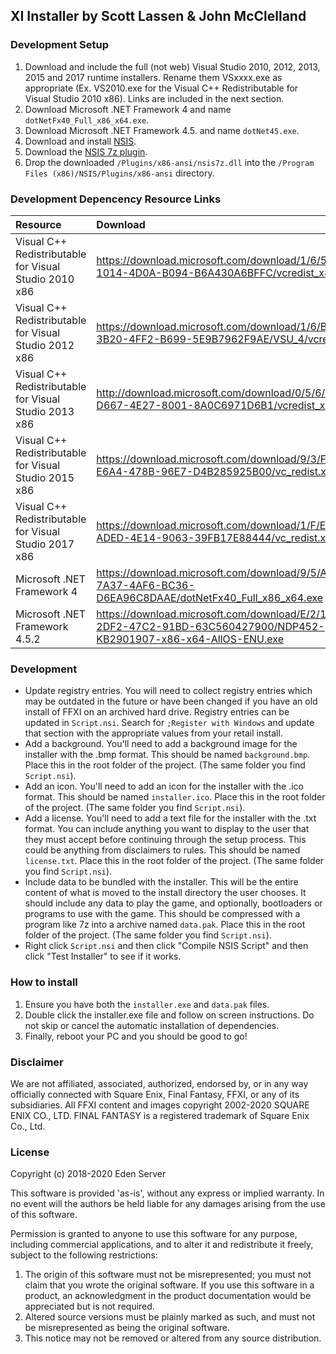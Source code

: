 ## **XI Installer by Scott Lassen & John McClelland**

### Development Setup
1. Download and include the full (not web) Visual Studio 2010, 2012, 2013, 2015 and 2017 runtime installers. Rename them VSxxxx.exe as appropriate (Ex. VS2010.exe for the Visual C++ Redistributable for Visual Studio 2010 x86). Links are included in the next section.
2. Download Microsoft .NET Framework 4 and name `dotNetFx40_Full_x86_x64.exe`.
3. Download Microsoft .NET Framework 4.5. and name `dotNet45.exe`.
4. Download and install [NSIS](https://nsis.sourceforge.io/Download).
5. Download the [NSIS 7z plugin](https://nsis.sourceforge.io/Nsis7z_plug-in#Download).
5. Drop the downloaded `/Plugins/x86-ansi/nsis7z.dll` into the `/Program Files (x86)/NSIS/Plugins/x86-ansi` directory.

### Development Depencency Resource Links
| Resource  | Download |
| :-------- | :------- |
| Visual C++ Redistributable for Visual Studio 2010 x86 | https://download.microsoft.com/download/1/6/5/165255E7-1014-4D0A-B094-B6A430A6BFFC/vcredist_x86.exe |
| Visual C++ Redistributable for Visual Studio 2012 x86 | https://download.microsoft.com/download/1/6/B/16B06F60-3B20-4FF2-B699-5E9B7962F9AE/VSU_4/vcredist_x86.exe |
| Visual C++ Redistributable for Visual Studio 2013 x86 | http://download.microsoft.com/download/0/5/6/056DCDA9-D667-4E27-8001-8A0C6971D6B1/vcredist_x86.exe |
| Visual C++ Redistributable for Visual Studio 2015 x86 | https://download.microsoft.com/download/9/3/F/93FCF1E7-E6A4-478B-96E7-D4B285925B00/vc_redist.x86.exe |
| Visual C++ Redistributable for Visual Studio 2017 x86 | https://download.microsoft.com/download/1/F/E/1FEBBDB2-ADED-4E14-9063-39FB17E88444/vc_redist.x86.exe |
| Microsoft .NET Framework 4 | https://download.microsoft.com/download/9/5/A/95A9616B-7A37-4AF6-BC36-D6EA96C8DAAE/dotNetFx40_Full_x86_x64.exe |
| Microsoft .NET Framework 4.5.2 | https://download.microsoft.com/download/E/2/1/E21644B5-2DF2-47C2-91BD-63C560427900/NDP452-KB2901907-x86-x64-AllOS-ENU.exe |

### Development
* Update registry entries. You will need to collect registry entries which may be outdated in the future or have been changed if you have an old install of FFXI on an archived hard drive. Registry entries can be updated in `Script.nsi`. Search for `;Register with Windows` and update that section with the appropriate values from your retail install.
* Add a background. You'll need to add a background image for the installer with the .bmp format. This should be named `background.bmp`. Place this in the root folder of the project. (The same folder you find `Script.nsi`).
* Add an icon. You'll need to add an icon for the installer with the .ico format. This should be named `installer.ico`. Place this in the root folder of the project. (The same folder you find `Script.nsi`).
* Add a license. You'll need to add a text file for the installer with the .txt format. You can include anything you want to display to the user that they must accept before continuing through the setup process. This could be anything from disclaimers to rules. This should be named `license.txt`. Place this in the root folder of the project. (The same folder you find `Script.nsi`).
* Include data to be bundled with the installer. This will be the entire content of what is moved to the install directory the user chooses. It should include any data to play the game, and optionally, bootloaders or programs to use with the game. This should be compressed with a program like 7z into a archive named `data.pak`. Place this in the root folder of the project. (The same folder you find `Script.nsi`).
* Right click `Script.nsi` and then click "Compile NSIS Script" and then click "Test Installer" to see if it works.

### How to install
1. Ensure you have both the `installer.exe` and `data.pak` files.
2. Double click the installer.exe file and follow on screen instructions. Do not skip or cancel the automatic installation of dependencies.
3. Finally, reboot your PC and you should be good to go!

### Disclaimer
We are not affiliated, associated, authorized, endorsed by, or in any way officially connected with Square Enix, Final Fantasy, FFXI, or any of its subsidiaries. All FFXI content and images copyright 2002-2020 SQUARE ENIX CO., LTD. FINAL FANTASY is a registered trademark of Square Enix Co., Ltd.

### License

Copyright (c) 2018-2020 Eden Server

This software is provided 'as-is', without any express or implied
warranty. In no event will the authors be held liable for any damages
arising from the use of this software.

Permission is granted to anyone to use this software for any purpose,
including commercial applications, and to alter it and redistribute it
freely, subject to the following restrictions:

1. The origin of this software must not be misrepresented; you must not
   claim that you wrote the original software. If you use this software 
   in a product, an acknowledgment in the product documentation would be
   appreciated but is not required.
2. Altered source versions must be plainly marked as such, and must not be
   misrepresented as being the original software.
3. This notice may not be removed or altered from any source distribution.
